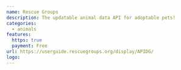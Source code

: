 ```yaml
---
name: Rescue Groups
description: The updatable animal data API for adoptable pets!
categories:
  - animals
features:
  https: true
  payment: Free
url: https://userguide.rescuegroups.org/display/APIDG/
logo:
---
```

